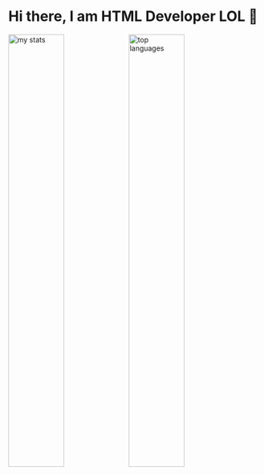 # Hi there, I am HTML Developer LOL 👋
<img alt="my stats" align="left" width="47%" src="https://github-readme-stats.vercel.app/api?username=aungpyaephyo-dev&show_icons=true">
<img alt="top languages" align="left" width="47%" src="https://github-readme-stats.vercel.app/api/top-langs/?username=aungpyaephyo-dev&layout=compact">
